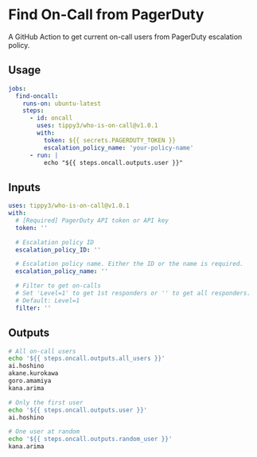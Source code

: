# Find On-Call from PagerDuty

A GitHub Action to get current on-call users from PagerDuty escalation policy.

## Usage

```yaml
jobs:
  find-oncall:
    runs-on: ubuntu-latest
    steps:
      - id: oncall
        uses: tippy3/who-is-on-call@v1.0.1
        with:
          token: ${{ secrets.PAGERDUTY_TOKEN }}
          escalation_policy_name: 'your-policy-name'
      - run: |
          echo "${{ steps.oncall.outputs.user }}"
```

## Inputs

```yaml
uses: tippy3/who-is-on-call@v1.0.1
with:
  # [Required] PagerDuty API token or API key
  token: ''

  # Escalation policy ID
  escalation_policy_ID: ''

  # Escalation policy name. Either the ID or the name is required.
  escalation_policy_name: ''

  # Filter to get on-calls
  # Set 'Level=1' to get 1st responders or '' to get all responders.
  # Default: Level=1
  filter: ''
```

## Outputs

```bash
# All on-call users
echo '${{ steps.oncall.outputs.all_users }}'
ai.hoshino
akane.kurokawa
goro.amamiya
kana.arima

# Only the first user
echo '${{ steps.oncall.outputs.user }}'
ai.hoshino

# One user at random
echo '${{ steps.oncall.outputs.random_user }}'
kana.arima
```

